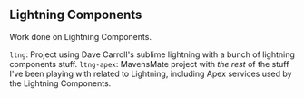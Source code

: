 ## Lightning Components

Work done on Lightning Components. 

`ltng`: Project using Dave Carroll's sublime lightning with a bunch of lightning components stuff.
`ltng-apex`: MavensMate project with *the rest* of the stuff I've been playing with related to Lightning, including Apex services used by the Lightning Components. 


